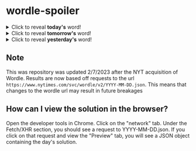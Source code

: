 # wordle-spoiler

<details>
  <summary>Click to reveal <b>today's</b> word!</summary>
  <br>
  <b> borax </b>
</details>

<details>
  <summary>Click to reveal <b>tomorrow's</b> word!</summary>
  <br>
  <b> carat </b>
</details>

<details>
  <summary>Click to reveal <b>yesterday's</b> word!</summary>
  <br>
  <b> qualm </b>
</details>

## Note
This was repository was updated 2/7/2023 after the NYT acquisition of Wordle. Results are now based off requests to the url `https://www.nytimes.com/svc/wordle/v2/YYYY-MM-DD.json`. This means that changes to the wordle url may result in future breakages

## How can I view the solution in the browser?
Open the developer tools in Chrome. Click on the "network" tab. Under the Fetch/XHR section, you should see a request to YYYY-MM-DD.json. If you click on that request and view the "Preview" tab, you will see a JSON object containing the day's solution.